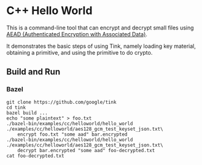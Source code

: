 # C++ Hello World

This is a command-line tool that can encrypt and decrypt small files using [AEAD
(Authenticated Encryption with Associated
Data)](../../../docs/PRIMITIVES.md#authenticated-encryption-with-associated-data).

It demonstrates the basic steps of using Tink, namely loading key material,
obtaining a primitive, and using the primitive to do crypto.

## Build and Run

### Bazel

```shell
git clone https://github.com/google/tink
cd tink
bazel build ...
echo "some plaintext" > foo.txt
./bazel-bin/examples/cc/helloworld/hello_world ./examples/cc/helloworld/aes128_gcm_test_keyset_json.txt\
    encrypt foo.txt "some aad" bar.encrypted
./bazel-bin/examples/cc/helloworld/hello_world ./examples/cc/helloworld/aes128_gcm_test_keyset_json.txt\
    decrypt bar.encrypted "some aad" foo-decrypted.txt
cat foo-decrypted.txt
```
